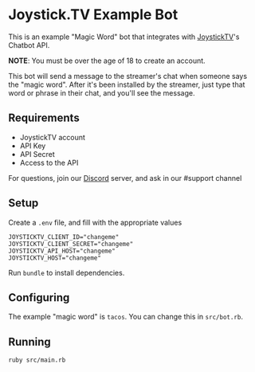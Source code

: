 # Joystick.TV Example Bot

This is an example "Magic Word" bot that integrates with [JoystickTV](https://joystick.tv)'s Chatbot API.

**NOTE**: You must be over the age of 18 to create an account.

This bot will send a message to the streamer's chat when someone says the "magic word". After it's been installed by the streamer, just type that word or phrase in their chat, and you'll see the message.

## Requirements

* JoystickTV account
* API Key
* API Secret
* Access to the API

For questions, join our [Discord](https://discord.gg/zKvCf8hrGP) server,
and ask in our #support channel

## Setup

Create a `.env` file, and fill with the appropriate values

```
JOYSTICKTV_CLIENT_ID="changeme"
JOYSTICKTV_CLIENT_SECRET="changeme"
JOYSTICKTV_API_HOST="changeme"
JOYSTICKTV_HOST="changeme"
```

Run `bundle` to install dependencies.

## Configuring

The example "magic word" is `tacos`. You can change this in `src/bot.rb`.

## Running

`ruby src/main.rb`
